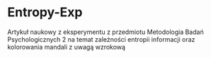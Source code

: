 # Entropy-Exp
 Artykuł naukowy z eksperymentu z przedmiotu Metodologia Badań Psychologicznych 2 na temat zależności entropii informacji oraz kolorowania mandali z uwagą wzrokową
